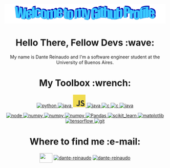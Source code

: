 <div align="center">
  <img src="/images/welcome.png?raw=true" style="max-width: 100%;" alt="Welcome to my Github Profile" />
  <br />
</div>


<h1 align="center"> Hello There, Fellow Devs :wave: </h1>
<p align="center"> 
My name is Dante Reinaudo and I'm a software engineer student at the University of Buenos Aires.
</p>


<h1 align="center"> My Toolbox :wrench:</h1>

<p align="center">
  <a href="https://www.python.org" target="_blank"> <img src="https://i1.wp.com/www.inferencelab.com/wp-content/uploads/Python-logo-notext.svg_.png?w=1024" alt="python" width="40" height="40"/> </a>
  <a href="https://www.java.com/" target="_blank"> <img src="https://upload.wikimedia.org/wikipedia/en/3/30/Java_programming_language_logo.svg" alt="java" width="40" height="40"/> </a>
  <a href="https://www.javascript.com/" target="_blank"> <img src="https://raw.githubusercontent.com/devicons/devicon/1119b9f84c0290e0f0b38982099a2bd027a48bf1/icons/javascript/javascript-original.svg" alt="java" width="40" height="40"/> </a>
  <a href="https://www.typescriptlang.org/" target="_blank"> <img src="https://upload.wikimedia.org/wikipedia/commons/4/4c/Typescript_logo_2020.svg" alt="java" width="40" height="40"/> </a>
  <a href="https://www.rust-lang.org/es" target="_blank"> <img src="https://upload.wikimedia.org/wikipedia/commons/d/d5/Rust_programming_language_black_logo.svg" alt="c" width="40" height="40"/> </a>
  <a href="https://en.wikipedia.org/wiki/C_(programming_language)" target="_blank"> <img src="https://upload.wikimedia.org/wikipedia/commons/3/35/The_C_Programming_Language_logo.svg" alt="c" width="40" height="40"/> </a> 
  <a href="https://en.wikipedia.org/wiki/Smalltalk" target="_blank"> <img src="https://upload.wikimedia.org/wikipedia/commons/b/bf/Smalltalk_Balloon.svg" alt="java" width="40" height="40"/> </a>
  
  
</p> 
<p align="center">
  <a href="https://nodejs.org/en" target="_blank"> <img src="https://upload.wikimedia.org/wikipedia/commons/d/d9/Node.js_logo.svg" alt="node" width="40" height="40"/> </a> 
  <a href="https://react.dev/" target="_blank"> <img src="https://upload.wikimedia.org/wikipedia/commons/4/47/React.svg" alt="numpy" width="40" height="40"/> </a>
  <a href="https://www.docker.com/" target="_blank"> <img src="https://www.docker.com/wp-content/uploads/2022/03/vertical-logo-monochromatic.png" alt="numpy" width="50" height="40"/> </a>
  <a href="https://numpy.org/" target="_blank"> <img src="https://upload.wikimedia.org/wikipedia/commons/3/31/NumPy_logo_2020.svg" alt="numpy" width="40" height="40"/> </a> 
  <a href="https://pandas.pydata.org/" target="_blank"> <img src="https://upload.wikimedia.org/wikipedia/commons/2/22/Pandas_mark.svg" alt="Pandas" width="40" height="40"/> </a> 
  <a href="https://scikit-learn.org/" target="_blank"> <img src="https://upload.wikimedia.org/wikipedia/commons/0/05/Scikit_learn_logo_small.svg" alt="scikit_learn" width="40" height="40"/> </a> 
  <a href="https://matplotlib.org/" target="_blank"> <img src="https://matplotlib.org/3.1.1/_static/logo2_compressed.svg" alt="matplotlib" width="40" height="40"/> </a> 
  <a href="https://www.tensorflow.org/" target="_blank"> <img src="https://www.vectorlogo.zone/logos/tensorflow/tensorflow-icon.svg" alt="tensorflow" width="40" height="40"/> </a>
  <a href="https://git-scm.com/" target="_blank"> <img src="https://www.vectorlogo.zone/logos/git-scm/git-scm-icon.svg" alt="git" width="40" height="40"/></a> 
</p>
<h1 align="center"> Where to find me :e-mail: </h1>
<p align="center"> 
  <a href="https://github.com/DanteReinaudo" target="blank"> <img align="center" src="https://cdn.jsdelivr.net/npm/simple-icons@3.0.1/icons/github.svg" height="30" width="40" /></a> 
  <a href="https://www.linkedin.com/in/dante-reinaudo-a54159270/" target="blank"><img align="center" src="https://cdn.jsdelivr.net/npm/simple-icons@3.0.1/icons/linkedin.svg" alt="dante-reinaudo" height="30" width="40" /></a>  
  <a href="https://www.instagram.com/dante.tabareski/?hl=es-la" target="blank"><img align="center" src="https://cdn.jsdelivr.net/npm/simple-icons@3.0.1/icons/instagram.svg" alt="dante-reinaudo" height="30" width="40" /></a>  
</p>

